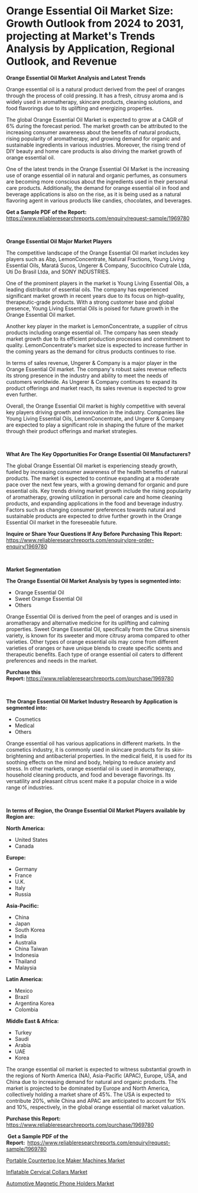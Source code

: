 <p><h1>Orange Essential Oil Market Size: Growth Outlook from 2024 to 2031, projecting at Market's Trends Analysis by Application, Regional Outlook, and Revenue</h1></p><p><strong>Orange Essential Oil Market Analysis and Latest Trends</strong></p>
<p><p>Orange essential oil is a natural product derived from the peel of oranges through the process of cold pressing. It has a fresh, citrusy aroma and is widely used in aromatherapy, skincare products, cleaning solutions, and food flavorings due to its uplifting and energizing properties.</p><p>The global Orange Essential Oil Market is expected to grow at a CAGR of 6% during the forecast period. The market growth can be attributed to the increasing consumer awareness about the benefits of natural products, rising popularity of aromatherapy, and growing demand for organic and sustainable ingredients in various industries. Moreover, the rising trend of DIY beauty and home care products is also driving the market growth of orange essential oil.</p><p>One of the latest trends in the Orange Essential Oil Market is the increasing use of orange essential oil in natural and organic perfumes, as consumers are becoming more conscious about the ingredients used in their personal care products. Additionally, the demand for orange essential oil in food and beverage applications is also on the rise, as it is being used as a natural flavoring agent in various products like candies, chocolates, and beverages.</p></p>
<p><strong>Get a Sample PDF of the Report:&nbsp;</strong> <a href="https://www.reliableresearchreports.com/enquiry/request-sample/1969780">https://www.reliableresearchreports.com/enquiry/request-sample/1969780</a></p>
<p>&nbsp;</p>
<p><strong>Orange Essential Oil Major Market Players</strong></p>
<p><p>The competitive landscape of the Orange Essential Oil market includes key players such as Abp, LemonConcentrate, Natural Fractions, Young Living Essential Oils, Maratá Sucos, Ungerer & Company, Sucocitrico Cutrale Ltda, Uti Do Brasil Ltda, and SONY INDUSTRIES. </p><p>One of the prominent players in the market is Young Living Essential Oils, a leading distributor of essential oils. The company has experienced significant market growth in recent years due to its focus on high-quality, therapeutic-grade products. With a strong customer base and global presence, Young Living Essential Oils is poised for future growth in the Orange Essential Oil market.</p><p>Another key player in the market is LemonConcentrate, a supplier of citrus products including orange essential oil. The company has seen steady market growth due to its efficient production processes and commitment to quality. LemonConcentrate's market size is expected to increase further in the coming years as the demand for citrus products continues to rise.</p><p>In terms of sales revenue, Ungerer & Company is a major player in the Orange Essential Oil market. The company's robust sales revenue reflects its strong presence in the industry and ability to meet the needs of customers worldwide. As Ungerer & Company continues to expand its product offerings and market reach, its sales revenue is expected to grow even further.</p><p>Overall, the Orange Essential Oil market is highly competitive with several key players driving growth and innovation in the industry. Companies like Young Living Essential Oils, LemonConcentrate, and Ungerer & Company are expected to play a significant role in shaping the future of the market through their product offerings and market strategies.</p></p>
<p>&nbsp;</p>
<p><strong>What Are The Key Opportunities For Orange Essential Oil Manufacturers?</strong></p>
<p><p>The global Orange Essential Oil market is experiencing steady growth, fueled by increasing consumer awareness of the health benefits of natural products. The market is expected to continue expanding at a moderate pace over the next few years, with a growing demand for organic and pure essential oils. Key trends driving market growth include the rising popularity of aromatherapy, growing utilization in personal care and home cleaning products, and expanding applications in the food and beverage industry. Factors such as changing consumer preferences towards natural and sustainable products are expected to drive further growth in the Orange Essential Oil market in the foreseeable future.</p></p>
<p><strong>Inquire or Share Your Questions If Any Before Purchasing This Report:</strong> <a href="https://www.reliableresearchreports.com/enquiry/pre-order-enquiry/1969780">https://www.reliableresearchreports.com/enquiry/pre-order-enquiry/1969780</a></p>
<p>&nbsp;</p>
<p><strong>Market Segmentation</strong></p>
<p><strong>The Orange Essential Oil Market Analysis by types is segmented into:</strong></p>
<p><ul><li>Orange Essential Oil</li><li>Sweet Oramge Essential Oil</li><li>Others</li></ul></p>
<p><p>Orange Essential Oil is derived from the peel of oranges and is used in aromatherapy and alternative medicine for its uplifting and calming properties. Sweet Orange Essential Oil, specifically from the Citrus sinensis variety, is known for its sweeter and more citrusy aroma compared to other varieties. Other types of orange essential oils may come from different varieties of oranges or have unique blends to create specific scents and therapeutic benefits. Each type of orange essential oil caters to different preferences and needs in the market.</p></p>
<p><strong>Purchase this Report:&nbsp;</strong><a href="https://www.reliableresearchreports.com/purchase/1969780">https://www.reliableresearchreports.com/purchase/1969780</a></p>
<p>&nbsp;</p>
<p><strong>The Orange Essential Oil Market Industry Research by Application is segmented into:</strong></p>
<p><ul><li>Cosmetics</li><li>Medical</li><li>Others</li></ul></p>
<p><p>Orange essential oil has various applications in different markets. In the cosmetics industry, it is commonly used in skincare products for its skin-brightening and antibacterial properties. In the medical field, it is used for its soothing effects on the mind and body, helping to reduce anxiety and stress. In other markets, orange essential oil is used in aromatherapy, household cleaning products, and food and beverage flavorings. Its versatility and pleasant citrus scent make it a popular choice in a wide range of industries.</p></p>
<p>&nbsp;</p>
<p><strong>In terms of Region, the Orange Essential Oil Market Players available by Region are:</strong></p>
<p>
    <p> <strong> North America: </strong>
        <ul>
            <li>United States</li>
            <li>Canada</li>
        </ul>
        </p> 
    <p> <strong> Europe: </strong>
        <ul>
            <li>Germany</li>
            <li>France</li>
            <li>U.K.</li>
            <li>Italy</li>
            <li>Russia</li>
        </ul>
        </p> 
    <p> <strong> Asia-Pacific: </strong>
        <ul>
            <li>China</li>
            <li>Japan</li>
            <li>South Korea</li>
            <li>India</li>
            <li>Australia</li>
            <li>China Taiwan</li>
            <li>Indonesia</li>
            <li>Thailand</li>
            <li>Malaysia</li>
        </ul>
        </p> 
    <p> <strong> Latin America: </strong>
        <ul>
            <li>Mexico</li>
            <li>Brazil</li>
            <li>Argentina Korea</li>
            <li>Colombia</li>
        </ul>
        </p> 
    <p> <strong> Middle East & Africa: </strong>
        <ul>
            <li>Turkey</li>
            <li>Saudi</li>
            <li>Arabia</li>
            <li>UAE</li>
            <li>Korea</li>
        </ul>
    </p>
    </p>
<p><p>The orange essential oil market is expected to witness substantial growth in the regions of North America (NA), Asia-Pacific (APAC), Europe, USA, and China due to increasing demand for natural and organic products. The market is projected to be dominated by Europe and North America, collectively holding a market share of 45%. The USA is expected to contribute 20%, while China and APAC are anticipated to account for 15% and 10%, respectively, in the global orange essential oil market valuation.</p></p>
<p><strong>Purchase this Report: </strong><a href="https://www.reliableresearchreports.com/purchase/1969780">https://www.reliableresearchreports.com/purchase/1969780</a></p>
<p>&nbsp;<strong>Get a Sample PDF of the Report:&nbsp;&nbsp;</strong><a href="https://www.reliableresearchreports.com/enquiry/request-sample/1969780">https://www.reliableresearchreports.com/enquiry/request-sample/1969780</a></p>
<p><strong></strong></p>
<p><p><a href="https://view.publitas.com/reportprime-1/portable-countertop-ice-maker-machines-market-research-report-provides-critical-insights-that-can-help-shape-business-development-and-investment-strategies/">Portable Countertop Ice Maker Machines Market</a></p><p><a href="https://view.publitas.com/reportprime-1/inflatable-cervical-collars-market-size-global-industry-overview-market-segmentation-and-forecast-2023-to-2030/">Inflatable Cervical Collars Market</a></p><p><a href="https://view.publitas.com/reportprime-1/automotive-magnetic-phone-holders-market-dynamics-2023-2030-also-about-its-market-trends-projections-and-opportunities/">Automotive Magnetic Phone Holders Market</a></p></p>